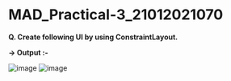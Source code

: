 # MAD_Practical-3_21012021070

**Q. Create following UI by using ConstraintLayout.**

**-> Output :-**

![image](https://github.com/krupa-patel06/MAD_Practical-3_21012021070/assets/122816669/fe834fde-071d-4e1e-9f3c-7c71e7caf708)
![image](https://github.com/krupa-patel06/MAD_Practical-3_21012021070/assets/122816669/bf6a1b44-39ba-468b-acd3-967f04dd84e4)
